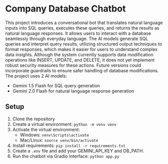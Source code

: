 # Company Database Chatbot

This project introduces a conversational bot that translates natural language inputs into SQL queries, executes these queries, and returns the results as natural language responses. It allows users to interact with a database seamlessly through everyday language. The AI models generate SQL queries and interpret query results, utilizing structured output techniques to format responses, which makes it easier for users to understand complex data insights. Although the system currently supports data modification operations like INSERT, UPDATE, and DELETE, it does not yet implement robust security measures for these actions. Future versions could incorporate guardrails to ensure safer handling of database modifications. The project uses 2 AI models:
- Gemini 1.5 Flash for SQL query generation
- Gemini 2.0 Flash for natural language response generation

## Setup

1. Clone the repository
2. Create a virtual environment: `python -m venv venv`
3. Activate the virtual environment:
   - Windows: `venv\Scripts\activate`
   - Mac/Linux: `source venv/bin/activate`
4. Install requirements: `pip install -r requirements.txt`
5. Create a `.env` file and add your GEMINI_API_KEY and DB_PATH.
6. Run the chatbot via Gradio Interface: `python app.py`
